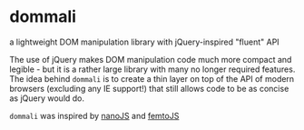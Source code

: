 # dommali #

a lightweight DOM manipulation library with jQuery-inspired "fluent" API

The use of jQuery makes DOM manipulation code much more compact and legible - but it is a rather large library with many no longer required features. The idea behind `dommali` is to create a thin layer on top of the API of modern browsers (excluding any IE support!) that still allows code to be as concise as jQuery would do.

`dommali` was inspired by [nanoJS](https://github.com/vladocar/nanoJS) and [femtoJS](https://github.com/vladocar/femtoJS)
